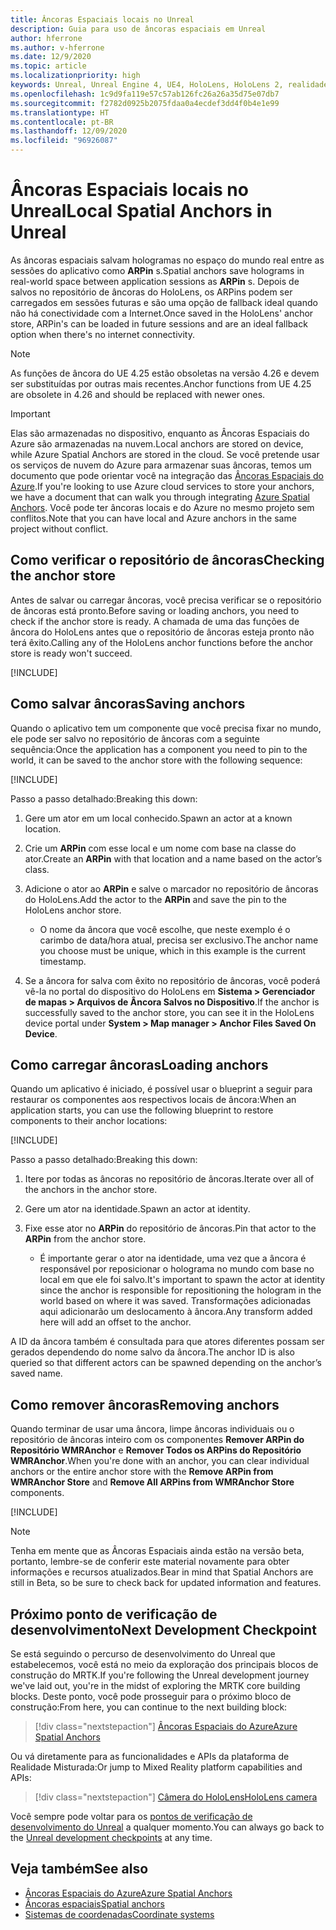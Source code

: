 ```yaml
---
title: Âncoras Espaciais locais no Unreal
description: Guia para uso de âncoras espaciais em Unreal
author: hferrone
ms.author: v-hferrone
ms.date: 12/9/2020
ms.topic: article
ms.localizationpriority: high
keywords: Unreal, Unreal Engine 4, UE4, HoloLens, HoloLens 2, realidade misturada, desenvolvimento, recursos, documentação, guias, hologramas, âncoras espaciais, headset de realidade misturada, headset do windows mixed reality, headset de realidade virtual
ms.openlocfilehash: 1c9d9fa119e57c57ab126fc26a26a35d75e07db7
ms.sourcegitcommit: f2782d0925b2075fdaa0a4ecdef3dd4f0b4e1e99
ms.translationtype: HT
ms.contentlocale: pt-BR
ms.lasthandoff: 12/09/2020
ms.locfileid: "96926087"
---
```

# <a name="local-spatial-anchors-in-unreal"></a><span data-ttu-id="04978-104">Âncoras Espaciais locais no Unreal</span><span class="sxs-lookup"><span data-stu-id="04978-104">Local Spatial Anchors in Unreal</span></span>

<span data-ttu-id="04978-105">As âncoras espaciais salvam hologramas no espaço do mundo real entre as sessões do aplicativo como **ARPin** s.</span><span class="sxs-lookup"><span data-stu-id="04978-105">Spatial anchors save holograms in real-world space between application sessions as **ARPin** s.</span></span> <span data-ttu-id="04978-106">Depois de salvos no repositório de âncoras do HoloLens, os ARPins podem ser carregados em sessões futuras e são uma opção de fallback ideal quando não há conectividade com a Internet.</span><span class="sxs-lookup"><span data-stu-id="04978-106">Once saved in the HoloLens' anchor store, ARPin's can be loaded in future sessions and are an ideal fallback option when there's no internet connectivity.</span></span>

> [!NOTE]
> <span data-ttu-id="04978-107">As funções de âncora do UE 4.25 estão obsoletas na versão 4.26 e devem ser substituídas por outras mais recentes.</span><span class="sxs-lookup"><span data-stu-id="04978-107">Anchor functions from UE 4.25 are obsolete in 4.26 and should be replaced with newer ones.</span></span> 

> [!IMPORTANT]
> <span data-ttu-id="04978-108">Elas são armazenadas no dispositivo, enquanto as Âncoras Espaciais do Azure são armazenadas na nuvem.</span><span class="sxs-lookup"><span data-stu-id="04978-108">Local anchors are stored on device, while Azure Spatial Anchors are stored in the cloud.</span></span> <span data-ttu-id="04978-109">Se você pretende usar os serviços de nuvem do Azure para armazenar suas âncoras, temos um documento que pode orientar você na integração das [Âncoras Espaciais do Azure](unreal-azure-spatial-anchors.md).</span><span class="sxs-lookup"><span data-stu-id="04978-109">If you're looking to use Azure cloud services to store your anchors, we have a document that can walk you through integrating [Azure Spatial Anchors](unreal-azure-spatial-anchors.md).</span></span> <span data-ttu-id="04978-110">Você pode ter âncoras locais e do Azure no mesmo projeto sem conflitos.</span><span class="sxs-lookup"><span data-stu-id="04978-110">Note that you can have local and Azure anchors in the same project without conflict.</span></span>

## <a name="checking-the-anchor-store"></a><span data-ttu-id="04978-111">Como verificar o repositório de âncoras</span><span class="sxs-lookup"><span data-stu-id="04978-111">Checking the anchor store</span></span>

<span data-ttu-id="04978-112">Antes de salvar ou carregar âncoras, você precisa verificar se o repositório de âncoras está pronto.</span><span class="sxs-lookup"><span data-stu-id="04978-112">Before saving or loading anchors, you need to check if the anchor store is ready.</span></span>  <span data-ttu-id="04978-113">A chamada de uma das funções de âncora do HoloLens antes que o repositório de âncoras esteja pronto não terá êxito.</span><span class="sxs-lookup"><span data-stu-id="04978-113">Calling any of the HoloLens anchor functions before the anchor store is ready won't succeed.</span></span>  

[!INCLUDE[](includes/tabs-sa-1.md)]

## <a name="saving-anchors"></a><span data-ttu-id="04978-114">Como salvar âncoras</span><span class="sxs-lookup"><span data-stu-id="04978-114">Saving anchors</span></span>

<span data-ttu-id="04978-115">Quando o aplicativo tem um componente que você precisa fixar no mundo, ele pode ser salvo no repositório de âncoras com a seguinte sequência:</span><span class="sxs-lookup"><span data-stu-id="04978-115">Once the application has a component you need to pin to the world, it can be saved to the anchor store with the following sequence:</span></span> 

[!INCLUDE[](includes/tabs-sa-2.md)]

<span data-ttu-id="04978-116">Passo a passo detalhado:</span><span class="sxs-lookup"><span data-stu-id="04978-116">Breaking this down:</span></span>
1. <span data-ttu-id="04978-117">Gere um ator em um local conhecido.</span><span class="sxs-lookup"><span data-stu-id="04978-117">Spawn an actor at a known location.</span></span>
2. <span data-ttu-id="04978-118">Crie um **ARPin** com esse local e um nome com base na classe do ator.</span><span class="sxs-lookup"><span data-stu-id="04978-118">Create an **ARPin** with that location and a name based on the actor’s class.</span></span> 
3. <span data-ttu-id="04978-119">Adicione o ator ao **ARPin** e salve o marcador no repositório de âncoras do HoloLens.</span><span class="sxs-lookup"><span data-stu-id="04978-119">Add the actor to the **ARPin** and save the pin to the HoloLens anchor store.</span></span>  
    * <span data-ttu-id="04978-120">O nome da âncora que você escolhe, que neste exemplo é o carimbo de data/hora atual, precisa ser exclusivo.</span><span class="sxs-lookup"><span data-stu-id="04978-120">The anchor name you choose must be unique, which in this example is the current timestamp.</span></span> 

4. <span data-ttu-id="04978-121">Se a âncora for salva com êxito no repositório de âncoras, você poderá vê-la no portal do dispositivo do HoloLens em **Sistema > Gerenciador de mapas > Arquivos de Âncora Salvos no Dispositivo**.</span><span class="sxs-lookup"><span data-stu-id="04978-121">If the anchor is successfully saved to the anchor store, you can see it in the HoloLens device portal under **System > Map manager > Anchor Files Saved On Device**.</span></span> 

## <a name="loading-anchors"></a><span data-ttu-id="04978-122">Como carregar âncoras</span><span class="sxs-lookup"><span data-stu-id="04978-122">Loading anchors</span></span>

<span data-ttu-id="04978-123">Quando um aplicativo é iniciado, é possível usar o blueprint a seguir para restaurar os componentes aos respectivos locais de âncora:</span><span class="sxs-lookup"><span data-stu-id="04978-123">When an application starts, you can use the following blueprint to restore components to their anchor locations:</span></span>

[!INCLUDE[](includes/tabs-sa-3.md)]

<span data-ttu-id="04978-124">Passo a passo detalhado:</span><span class="sxs-lookup"><span data-stu-id="04978-124">Breaking this down:</span></span>
1. <span data-ttu-id="04978-125">Itere por todas as âncoras no repositório de âncoras.</span><span class="sxs-lookup"><span data-stu-id="04978-125">Iterate over all of the anchors in the anchor store.</span></span> 
2. <span data-ttu-id="04978-126">Gere um ator na identidade.</span><span class="sxs-lookup"><span data-stu-id="04978-126">Spawn an actor at identity.</span></span>
3. <span data-ttu-id="04978-127">Fixe esse ator no **ARPin** do repositório de âncoras.</span><span class="sxs-lookup"><span data-stu-id="04978-127">Pin that actor to the **ARPin** from the anchor store.</span></span>  

    * <span data-ttu-id="04978-128">É importante gerar o ator na identidade, uma vez que a âncora é responsável por reposicionar o holograma no mundo com base no local em que ele foi salvo.</span><span class="sxs-lookup"><span data-stu-id="04978-128">It's important to spawn the actor at identity since the anchor is responsible for repositioning the hologram in the world based on where it was saved.</span></span> <span data-ttu-id="04978-129">Transformações adicionadas aqui adicionarão um deslocamento à âncora.</span><span class="sxs-lookup"><span data-stu-id="04978-129">Any transform added here will add an offset to the anchor.</span></span> 

<span data-ttu-id="04978-130">A ID da âncora também é consultada para que atores diferentes possam ser gerados dependendo do nome salvo da âncora.</span><span class="sxs-lookup"><span data-stu-id="04978-130">The anchor ID is also queried so that different actors can be spawned depending on the anchor’s saved name.</span></span> 

## <a name="removing-anchors"></a><span data-ttu-id="04978-131">Como remover âncoras</span><span class="sxs-lookup"><span data-stu-id="04978-131">Removing anchors</span></span> 

<span data-ttu-id="04978-132">Quando terminar de usar uma âncora, limpe âncoras individuais ou o repositório de âncoras inteiro com os componentes **Remover ARPin do Repositório WMRAnchor** e **Remover Todos os ARPins do Repositório WMRAnchor**.</span><span class="sxs-lookup"><span data-stu-id="04978-132">When you're done with an anchor, you can clear individual anchors or the entire anchor store with the **Remove ARPin from WMRAnchor Store** and **Remove All ARPins from WMRAnchor Store** components.</span></span>

[!INCLUDE[](includes/tabs-sa-4.md)]

> [!NOTE]
> <span data-ttu-id="04978-133">Tenha em mente que as Âncoras Espaciais ainda estão na versão beta, portanto, lembre-se de conferir este material novamente para obter informações e recursos atualizados.</span><span class="sxs-lookup"><span data-stu-id="04978-133">Bear in mind that Spatial Anchors are still in Beta, so be sure to check back for updated information and features.</span></span>

## <a name="next-development-checkpoint"></a><span data-ttu-id="04978-134">Próximo ponto de verificação de desenvolvimento</span><span class="sxs-lookup"><span data-stu-id="04978-134">Next Development Checkpoint</span></span>

<span data-ttu-id="04978-135">Se está seguindo o percurso de desenvolvimento do Unreal que estabelecemos, você está no meio da exploração dos principais blocos de construção do MRTK.</span><span class="sxs-lookup"><span data-stu-id="04978-135">If you're following the Unreal development journey we've laid out, you're in the midst of exploring the MRTK core building blocks.</span></span> <span data-ttu-id="04978-136">Deste ponto, você pode prosseguir para o próximo bloco de construção:</span><span class="sxs-lookup"><span data-stu-id="04978-136">From here, you can continue to the next building block:</span></span> 

> [!div class="nextstepaction"]
> [<span data-ttu-id="04978-137">Âncoras Espaciais do Azure</span><span class="sxs-lookup"><span data-stu-id="04978-137">Azure Spatial Anchors</span></span>](unreal-azure-spatial-anchors.md)

<span data-ttu-id="04978-138">Ou vá diretamente para as funcionalidades e APIs da plataforma de Realidade Misturada:</span><span class="sxs-lookup"><span data-stu-id="04978-138">Or jump to Mixed Reality platform capabilities and APIs:</span></span>

> [!div class="nextstepaction"]
> [<span data-ttu-id="04978-139">Câmera do HoloLens</span><span class="sxs-lookup"><span data-stu-id="04978-139">HoloLens camera</span></span>](unreal-hololens-camera.md)

<span data-ttu-id="04978-140">Você sempre pode voltar para os [pontos de verificação de desenvolvimento do Unreal](unreal-development-overview.md#2-core-building-blocks) a qualquer momento.</span><span class="sxs-lookup"><span data-stu-id="04978-140">You can always go back to the [Unreal development checkpoints](unreal-development-overview.md#2-core-building-blocks) at any time.</span></span>

## <a name="see-also"></a><span data-ttu-id="04978-141">Veja também</span><span class="sxs-lookup"><span data-stu-id="04978-141">See also</span></span>
* [<span data-ttu-id="04978-142">Âncoras Espaciais do Azure</span><span class="sxs-lookup"><span data-stu-id="04978-142">Azure Spatial Anchors</span></span>](unreal-azure-spatial-anchors.md)
* [<span data-ttu-id="04978-143">Âncoras espaciais</span><span class="sxs-lookup"><span data-stu-id="04978-143">Spatial anchors</span></span>](../../design/spatial-anchors.md)
* [<span data-ttu-id="04978-144">Sistemas de coordenadas</span><span class="sxs-lookup"><span data-stu-id="04978-144">Coordinate systems</span></span>](../../design/coordinate-systems.md)
